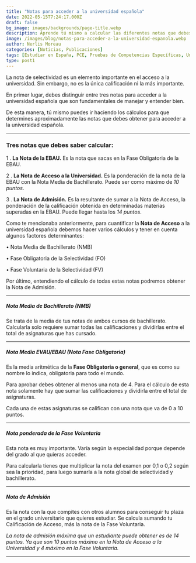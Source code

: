 ```yaml
---
title: "Notas para acceder a la universidad española"
date: 2022-05-15T7:24:17.000Z
draft: false
bg_image: images/backgrounds/page-title.webp
description: Aprende tú mismo a calcular las diferentes notas que debes obtener para acceder a la universidad española.
image: /images/blog/notas-para-acceder-a-la-universidad-espanola.webp
author: Nerlis Moreau
categories: [Noticias, Publicaciones]
tags: [Estudiar en España, PCE, Pruebas de Competencias Específicas, Universidad en España, Universidad Española]
type: post1
---
```


La nota de selectividad es un elemento importante en el acceso a la universidad. Sin embargo, no es la única calificación ni la más importante.

En primer lugar, debes distinguir entre tres notas para acceder a la universidad española que son fundamentales de manejar y entender bien.

De esta manera, tú mismo puedes ir haciendo los cálculos para que determines aproximadamente las notas que debes obtener para acceder a la universidad española.  

---

### Tres notas que debes saber calcular:

1 . **La Nota de la EBAU.** Es la nota que sacas en la Fase Obligatoria de la EBAU.

2 . **La Nota de Acceso a la Universidad.** Es la ponderación de la nota de la EBAU con la Nota Media de Bachillerato. Puede ser como máximo de *10 puntos*.

3 . **La Nota de Admisión.** Es la resultante de sumar a la Nota de Acceso, la ponderación de la calificación obtenida en determinadas materias superadas en la EBAU. Puede llegar hasta los *14 puntos*.

Como te mencionaba anteriormente, para cuantificar la **Nota de Acceso** a la universidad española debemos hacer varios cálculos y tener en cuenta algunos factores determinantes: 

•	Nota Media de Bachillerato (NMB)

•	Fase Obligatoria de la Selectividad (FO)

•	Fase Voluntaria de la Selectividad (FV)

Por último, entendiendo el cálculo de todas estas notas podremos obtener la Nota de Admisión.

---

##### **Nota Media de Bachillerato (NMB)**

Se trata de la media de tus notas de ambos cursos de bachillerato. Calcularla solo requiere sumar todas las calificaciones y dividirlas entre el total de asignaturas que has cursado. 

---

##### **Nota Media EVAU/EBAU (Nota Fase Obligatoria)**

Es la media aritmética de la **Fase Obligatoria o general**, que es como su nombre lo indica, obligatoria para todo el mundo. 

Para aprobar debes obtener al menos una nota de 4. Para el cálculo de esta nota solamente hay que sumar las calificaciones y dividirla entre el total de asignaturas.

Cada una de estas asignaturas se califican con una nota que va de 0 a 10 puntos.

---

##### **Nota ponderada de la Fase Voluntaria**

Esta nota es muy importante. Varía según la especialidad porque depende del grado al que quieras acceder.

Para calcularla tienes que multiplicar la nota del examen por 0,1 o 0,2 según sea la prioridad, para luego sumarla a la nota global de selectividad y bachillerato.

---

##### **Nota de Admisión**

Es la nota con la que compites con otros alumnos para conseguir tu plaza en el grado universitario que quieres estudiar. Se calcula sumando tu Calificación de Acceso, más la nota de la Fase Voluntaria. 

*La nota de admisión máxima que un estudiante puede obtener es de 14 puntos. Ya que son 10 puntos máximo en la Nota de Acceso a la Universidad y 4 máximo en la Fase Voluntaria.*

---